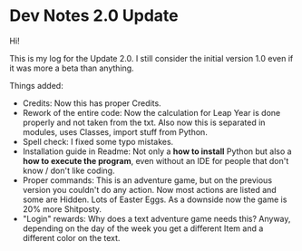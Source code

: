 # Dev Notes 2.0 Update

Hi!

This is my log for the Update 2.0. I still consider the initial version 1.0 even if it was more a beta than anything.

Things added:

- Credits: Now this has proper Credits.
- Rework of the entire code: Now the calculation for Leap Year is done properly and not taken from the txt. Also now this is separated in modules, uses Classes, import stuff from Python.
- Spell check: I fixed some typo mistakes.
- Installation guide in Readme: Not only a **how to install** Python but also a **how to execute the program**, even without an IDE for people that don't know / don't like coding.
- Proper commands: This is an adventure game, but on the previous version you couldn't do any action. Now most actions are listed and some are Hidden. Lots of Easter Eggs.
As a downside now the game is 20% more Shitposty.
- "Login" rewards: Why does a text adventure game needs this? Anyway, depending on the day of the week you get a different Item and a different color on the text.